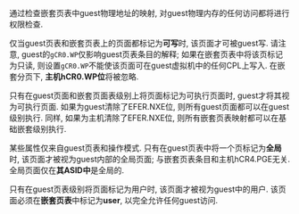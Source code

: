 
通过检查嵌套页表中guest物理地址的映射, 对guest物理内存的任何访问都将进行权限检查. 

仅当guest页表和嵌套页表上的页面都标记为**可写**时, 该页面才可被guest写. 请注意, guest的`gCR0.WP`仅影响guest页表条目的解释; 如果在嵌套页表中将该页标记为只读, 则设置`gCR0.WP`不能使该页面可在guest虚拟机中的任何CPL上写入. 在嵌套分页下, **主机hCR0.WP位**将被忽略. 

只有在guest页面和嵌套页面表级别上将页面标记为可执行页面时, guest才将其视为可执行页面. 如果为guest清除了EFER.NXE位, 则所有guest页面都可以在guest级别执行. 同样, 如果为主机清除了EFER.NXE位, 则所有嵌套页表映射都可以在基础嵌套级别执行. 

某些属性仅来自guest页表和操作模式. 只有在guest页表中将一个页标记为**全局**时, 该页面才被视为guest内部的全局页面; 与嵌套页表条目和主机hCR4.PGE无关. 全局页面仅在**其ASID中**是全局的. 

只有在guest页表级别将页面标记为用户时, 该页面才被视为guest中的用户. 该页面必须在**嵌套页表**中标记为**user**, 以完全允许任何guest访问. 


